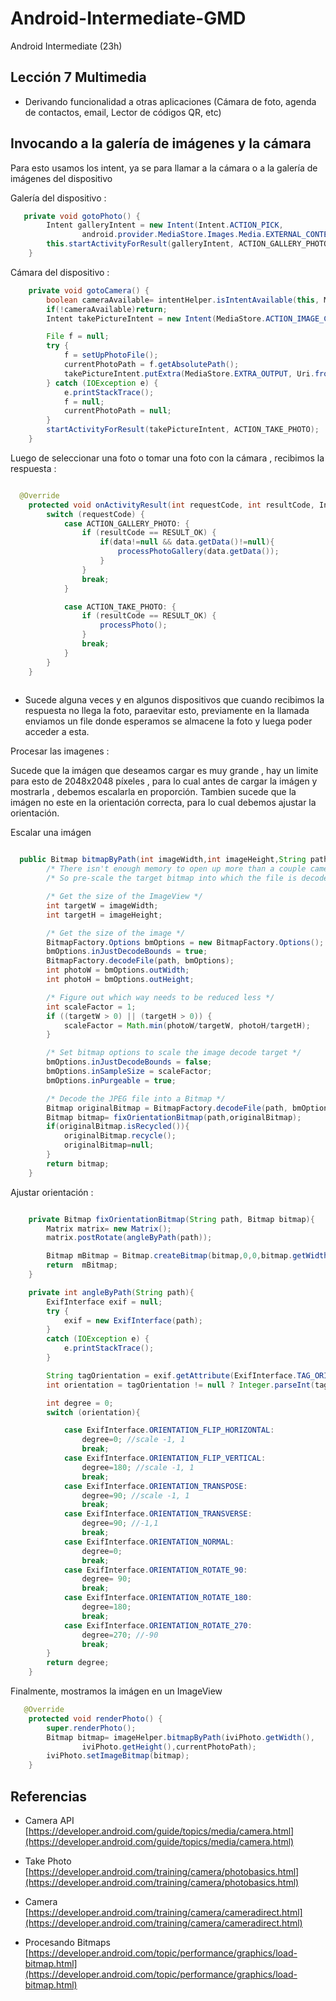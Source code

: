 # Android-Intermediate-GMD
Android Intermediate (23h)

## Lección 7 Multimedia

  - Derivando funcionalidad a otras aplicaciones (Cámara de foto, agenda de contactos, email, Lector de códigos QR, etc)

## Invocando a la galería de imágenes y la cámara

Para esto usamos los intent, ya se para llamar a la cámara o a la galería de imágenes del dispositivo

Galería del dispositivo :
```java
   private void gotoPhoto() {
        Intent galleryIntent = new Intent(Intent.ACTION_PICK,
                android.provider.MediaStore.Images.Media.EXTERNAL_CONTENT_URI);
        this.startActivityForResult(galleryIntent, ACTION_GALLERY_PHOTO);
    }
```

Cámara del dispositivo :

```java
    private void gotoCamera() {
        boolean cameraAvailable= intentHelper.isIntentAvailable(this, MediaStore.ACTION_IMAGE_CAPTURE);
        if(!cameraAvailable)return;
        Intent takePictureIntent = new Intent(MediaStore.ACTION_IMAGE_CAPTURE);

        File f = null;
        try {
            f = setUpPhotoFile();
            currentPhotoPath = f.getAbsolutePath();
            takePictureIntent.putExtra(MediaStore.EXTRA_OUTPUT, Uri.fromFile(f));
        } catch (IOException e) {
            e.printStackTrace();
            f = null;
            currentPhotoPath = null;
        }
        startActivityForResult(takePictureIntent, ACTION_TAKE_PHOTO);
    }
```

Luego de seleccionar una foto o tomar una foto con la cámara , recibimos la respuesta :
```java

  @Override
    protected void onActivityResult(int requestCode, int resultCode, Intent data) {
        switch (requestCode) {
            case ACTION_GALLERY_PHOTO: {
                if (resultCode == RESULT_OK) {
                    if(data!=null && data.getData()!=null){
                        processPhotoGallery(data.getData());
                    }
                }
                break;
            }

            case ACTION_TAKE_PHOTO: {
                if (resultCode == RESULT_OK) {
                    processPhoto();
                }
                break;
            }
        }
    }
    
```

* Sucede alguna  veces y en algunos dispositivos que cuando recibimos la respuesta no llega la foto, paraevitar esto,  previamente en la llamada enviamos un file donde esperamos se almacene la foto y luega poder acceder a esta.

Procesar las imagenes :

Sucede que la imágen que deseamos cargar es muy grande , hay un limite para esto de 2048x2048  píxeles , para lo cual antes de cargar la imágen y mostrarla , debemos escalarla en proporción. Tambien sucede que la imágen no este en la orientación correcta, para lo cual debemos ajustar la orientación.

Escalar una imágen
```java

  public Bitmap bitmapByPath(int imageWidth,int imageHeight,String path){
        /* There isn't enough memory to open up more than a couple camera photos */
		/* So pre-scale the target bitmap into which the file is decoded */

		/* Get the size of the ImageView */
        int targetW = imageWidth;
        int targetH = imageHeight;

		/* Get the size of the image */
        BitmapFactory.Options bmOptions = new BitmapFactory.Options();
        bmOptions.inJustDecodeBounds = true;
        BitmapFactory.decodeFile(path, bmOptions);
        int photoW = bmOptions.outWidth;
        int photoH = bmOptions.outHeight;

		/* Figure out which way needs to be reduced less */
        int scaleFactor = 1;
        if ((targetW > 0) || (targetH > 0)) {
            scaleFactor = Math.min(photoW/targetW, photoH/targetH);
        }

		/* Set bitmap options to scale the image decode target */
        bmOptions.inJustDecodeBounds = false;
        bmOptions.inSampleSize = scaleFactor;
        bmOptions.inPurgeable = true;

		/* Decode the JPEG file into a Bitmap */
        Bitmap originalBitmap = BitmapFactory.decodeFile(path, bmOptions);
        Bitmap bitmap= fixOrientationBitmap(path,originalBitmap);
        if(originalBitmap.isRecycled()){
            originalBitmap.recycle();
            originalBitmap=null;
        }
        return bitmap;
    }
```
Ajustar orientación :

```java

    private Bitmap fixOrientationBitmap(String path, Bitmap bitmap){
        Matrix matrix= new Matrix();
        matrix.postRotate(angleByPath(path));

        Bitmap mBitmap = Bitmap.createBitmap(bitmap,0,0,bitmap.getWidth(),bitmap.getHeight(),matrix,true);
        return  mBitmap;
    }

    private int angleByPath(String path){
        ExifInterface exif = null;
        try {
            exif = new ExifInterface(path);
        }
        catch (IOException e) {
            e.printStackTrace();
        }

        String tagOrientation = exif.getAttribute(ExifInterface.TAG_ORIENTATION);
        int orientation = tagOrientation != null ? Integer.parseInt(tagOrientation) :  ExifInterface.ORIENTATION_NORMAL;

        int degree = 0;
        switch (orientation){

            case ExifInterface.ORIENTATION_FLIP_HORIZONTAL:
                degree=0; //scale -1, 1
                break;
            case ExifInterface.ORIENTATION_FLIP_VERTICAL:
                degree=180; //scale -1, 1
                break;
            case ExifInterface.ORIENTATION_TRANSPOSE:
                degree=90; //scale -1, 1
                break;
            case ExifInterface.ORIENTATION_TRANSVERSE:
                degree=90; //-1,1
                break;
            case ExifInterface.ORIENTATION_NORMAL:
                degree=0;
                break;
            case ExifInterface.ORIENTATION_ROTATE_90:
                degree= 90;
                break;
            case ExifInterface.ORIENTATION_ROTATE_180:
                degree=180;
                break;
            case ExifInterface.ORIENTATION_ROTATE_270:
                degree=270; //-90
                break;
        }
        return degree;
    }
```

Finalmente, mostramos la imágen en un ImageView

```java
   @Override
    protected void renderPhoto() {
        super.renderPhoto();
        Bitmap bitmap= imageHelper.bitmapByPath(iviPhoto.getWidth(),
                iviPhoto.getHeight(),currentPhotoPath);
        iviPhoto.setImageBitmap(bitmap);
    }
```

## Referencias 

- Camera API [https://developer.android.com/guide/topics/media/camera.html](https://developer.android.com/guide/topics/media/camera.html)

- Take Photo [https://developer.android.com/training/camera/photobasics.html](https://developer.android.com/training/camera/photobasics.html)

- Camera [https://developer.android.com/training/camera/cameradirect.html](https://developer.android.com/training/camera/cameradirect.html)

- Procesando Bitmaps [https://developer.android.com/topic/performance/graphics/load-bitmap.html](https://developer.android.com/topic/performance/graphics/load-bitmap.html)

